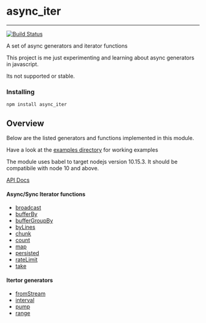 # async_iter
-----------------

[![Build Status](https://travis-ci.com/vipoo/async_iter.svg?branch=master)](https://travis-ci.com/vipoo/async_iter_persited)

A set of async generators and iterator functions

This project is me just experimenting and learning about async generators in javascript.

Its not supported or stable.

### Installing

`npm install async_iter`

## Overview

Below are the listed generators and functions implemented in this module.

Have a look at the [examples directory](https://github.com/vipoo/async_iter/tree/master/src/examples) for working examples

The module uses babel to target nodejs version 10.15.3.  It should be compatibile
with node 10 and above.

[API Docs](https://vipoo.github.io/async_iter/)

#### Async/Sync Iterator functions

* [broadcast](https://vipoo.github.io/async_iter/global.html#broadcast)
* [bufferBy](https://vipoo.github.io/async_iter/global.html#bufferBy)
* [bufferGroupBy](https://vipoo.github.io/async_iter/global.html#bufferGroupBy)
* [byLines](https://vipoo.github.io/async_iter/global.html#byLines)
* [chunk](https://vipoo.github.io/async_iter/global.html#chunk)
* [count](https://https://vipoo.github.io/async_iter/global.html#count)
* [map](https://vipoo.github.io/async_iter/global.html#map)
* [persisted](https://vipoo.github.io/async_iter/global.html#persisted)
* [rateLimit](https://vipoo.github.io/async_iter/global.html#rateLimit)
* [take](https://vipoo.github.io/async_iter/global.html#take)

#### Itertor generators

* [fromStream](https://vipoo.github.io/async_iter/global.html#fromStream)
* [interval](https://vipoo.github.io/async_iter/global.html#interval)
* [pump](https://vipoo.github.io/async_iter/global.html#pump)
* [range](https://vipoo.github.io/async_iter/global.html#range)
